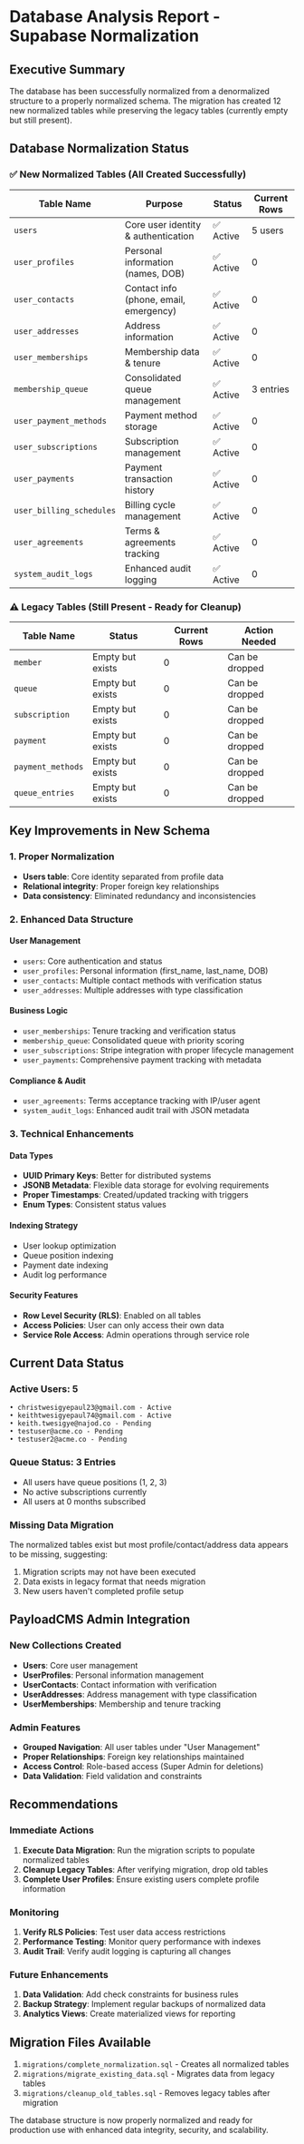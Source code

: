 # Database Analysis Report - Supabase Normalization

## Executive Summary

The database has been successfully normalized from a denormalized structure to a properly normalized schema. The migration has created 12 new normalized tables while preserving the legacy tables (currently empty but still present).

## Database Normalization Status

### ✅ New Normalized Tables (All Created Successfully)

| Table Name | Purpose | Status | Current Rows |
|------------|---------|--------|--------------|
| `users` | Core user identity & authentication | ✅ Active | 5 users |
| `user_profiles` | Personal information (names, DOB) | ✅ Active | 0 |
| `user_contacts` | Contact info (phone, email, emergency) | ✅ Active | 0 |
| `user_addresses` | Address information | ✅ Active | 0 |
| `user_memberships` | Membership data & tenure | ✅ Active | 0 |
| `membership_queue` | Consolidated queue management | ✅ Active | 3 entries |
| `user_payment_methods` | Payment method storage | ✅ Active | 0 |
| `user_subscriptions` | Subscription management | ✅ Active | 0 |
| `user_payments` | Payment transaction history | ✅ Active | 0 |
| `user_billing_schedules` | Billing cycle management | ✅ Active | 0 |
| `user_agreements` | Terms & agreements tracking | ✅ Active | 0 |
| `system_audit_logs` | Enhanced audit logging | ✅ Active | 0 |

### ⚠️ Legacy Tables (Still Present - Ready for Cleanup)

| Table Name | Status | Current Rows | Action Needed |
|------------|--------|--------------|---------------|
| `member` | Empty but exists | 0 | Can be dropped |
| `queue` | Empty but exists | 0 | Can be dropped |
| `subscription` | Empty but exists | 0 | Can be dropped |
| `payment` | Empty but exists | 0 | Can be dropped |
| `payment_methods` | Empty but exists | 0 | Can be dropped |
| `queue_entries` | Empty but exists | 0 | Can be dropped |

## Key Improvements in New Schema

### 1. **Proper Normalization**
- **Users table**: Core identity separated from profile data
- **Relational integrity**: Proper foreign key relationships
- **Data consistency**: Eliminated redundancy and inconsistencies

### 2. **Enhanced Data Structure**

#### User Management
- `users`: Core authentication and status
- `user_profiles`: Personal information (first_name, last_name, DOB)
- `user_contacts`: Multiple contact methods with verification status
- `user_addresses`: Multiple addresses with type classification

#### Business Logic
- `user_memberships`: Tenure tracking and verification status
- `membership_queue`: Consolidated queue with priority scoring
- `user_subscriptions`: Stripe integration with proper lifecycle management
- `user_payments`: Comprehensive payment tracking with metadata

#### Compliance & Audit
- `user_agreements`: Terms acceptance tracking with IP/user agent
- `system_audit_logs`: Enhanced audit trail with JSON metadata

### 3. **Technical Enhancements**

#### Data Types
- **UUID Primary Keys**: Better for distributed systems
- **JSONB Metadata**: Flexible data storage for evolving requirements
- **Proper Timestamps**: Created/updated tracking with triggers
- **Enum Types**: Consistent status values

#### Indexing Strategy
- User lookup optimization
- Queue position indexing
- Payment date indexing
- Audit log performance

#### Security Features
- **Row Level Security (RLS)**: Enabled on all tables
- **Access Policies**: User can only access their own data
- **Service Role Access**: Admin operations through service role

## Current Data Status

### Active Users: 5
```
• christwesigyepaul23@gmail.com - Active
• keithtwesigyepaul74@gmail.com - Active  
• keith.twesigye@najod.co - Pending
• testuser@acme.co - Pending
• testuser2@acme.co - Pending
```

### Queue Status: 3 Entries
- All users have queue positions (1, 2, 3)
- No active subscriptions currently
- All users at 0 months subscribed

### Missing Data Migration
The normalized tables exist but most profile/contact/address data appears to be missing, suggesting:
1. Migration scripts may not have been executed
2. Data exists in legacy format that needs migration
3. New users haven't completed profile setup

## PayloadCMS Admin Integration

### New Collections Created
- **Users**: Core user management
- **UserProfiles**: Personal information management
- **UserContacts**: Contact information with verification
- **UserAddresses**: Address management with type classification
- **UserMemberships**: Membership and tenure tracking

### Admin Features
- **Grouped Navigation**: All user tables under "User Management"
- **Proper Relationships**: Foreign key relationships maintained
- **Access Control**: Role-based access (Super Admin for deletions)
- **Data Validation**: Field validation and constraints

## Recommendations

### Immediate Actions
1. **Execute Data Migration**: Run the migration scripts to populate normalized tables
2. **Cleanup Legacy Tables**: After verifying migration, drop old tables
3. **Complete User Profiles**: Ensure existing users complete profile information

### Monitoring
1. **Verify RLS Policies**: Test user data access restrictions
2. **Performance Testing**: Monitor query performance with indexes
3. **Audit Trail**: Verify audit logging is capturing all changes

### Future Enhancements
1. **Data Validation**: Add check constraints for business rules
2. **Backup Strategy**: Implement regular backups of normalized data
3. **Analytics Views**: Create materialized views for reporting

## Migration Files Available

1. `migrations/complete_normalization.sql` - Creates all normalized tables
2. `migrations/migrate_existing_data.sql` - Migrates data from legacy tables  
3. `migrations/cleanup_old_tables.sql` - Removes legacy tables after migration

The database structure is now properly normalized and ready for production use with enhanced data integrity, security, and scalability.